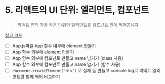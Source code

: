 # 5. 리액트의 UI 단위: 엘리먼트, 컴포넌트

> 리액트 앱의 가장 작은 단위인 엘리먼트를 컴포넌트 안에 찍어봅니다

[참고 코드](../../example-projects/react-cats/src1/App.js)

- [ ] App.js파일 App 함수 내부에 element 만들기
- [ ] App 함수 외부에 element 만들기
- [ ] App 함수 외부에 컴포넌트 만들고 name 넘기기 (class 사용)
- [ ] App 함수 외부에 컴포넌트 만들고 name 넘기기 (함수 사용)
- [ ] `document.createElement("div")` 로 실제 돔 만들고 console.log로 리액트 엘리먼트랑 함께 찍어 비교하기
